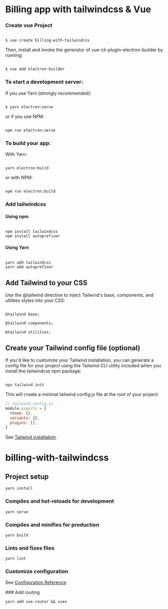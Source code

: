 
# Billing app with tailwindcss & Vue

### Create vue Project
```shell

$ vue create billing-with-tailwindcss

```

Then, install and invoke the generator of vue-cli-plugin-electron-builder by running:

```shell

$ vue add electron-builder

```

### To start a development server:
If you use Yarn (strongly recommended):

```shell

$ yarn electron:serve

```

or if you use NPM:

```shell

npm run electron:serve

```

### To build your app:
With Yarn:

```shell

yarn electron:build
```

or with NPM:

```shell

npm run electron:build

```

### Add tailwindcss

#### Using npm
```shell

npm install tailwindcss 
npm install autoprefixer

```

#### Using Yarn
```shell

yarn add tailwindcss
yarn add autoprefixer

```

## Add Tailwind to your CSS
Use the @tailwind directive to inject Tailwind's base, components, and utilities styles into your CSS:

```

@tailwind base;

@tailwind components;

@tailwind utilities;

```

## Create your Tailwind config file (optional)
If you'd like to customize your Tailwind installation, you can generate a config file for your project using the Tailwind CLI utility included when you install the tailwindcss npm package:

```shell

npx tailwind init

```

This will create a minimal tailwind.config.js file at the root of your project:

```js
// tailwind.config.js
module.exports = {
  theme: {},
  variants: {},
  plugins: [],
}
```

See [Tailwind installation](https://tailwindcss.com/docs/installation/).








# billing-with-tailwindcss

## Project setup
```
yarn install
```

### Compiles and hot-reloads for development
```
yarn serve
```

### Compiles and minifies for production
```
yarn build
```

### Lints and fixes files
```
yarn lint
```

### Customize configuration
See [Configuration Reference](https://cli.vuejs.org/config/).


### Add routing

```shell
yarn add vue-router && vuex
```

